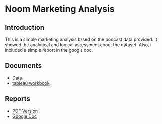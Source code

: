 # Noom Marketing Analysis

## Introduction

This is a simple marketing analysis based on the podcast data provided. It showed the analytical and logical assessment about the dataset. Also, I included a simple report in the google doc.

## Documents
* [Data](Podcast_Data_-_Take_Home_(1).csv)
* [tableau workbook](tableau_Cici_Chen.twb)

## Reports
+ [PDF Version](Noom.pdf)
+ [Google Doc](https://docs.google.com/document/d/1YxnyGDCbqQ06IObvi7kdDAb7yiqW4YacWrIIHEOAdvI/edit?usp=sharing)
